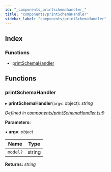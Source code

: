 ```yaml
---
id: "_components_printschemahandler_"
title: "components/printSchemaHandler"
sidebar_label: "components/printSchemaHandler"
---
```


## Index

### Functions

* [printSchemaHandler](_components_printschemahandler_.md#printschemahandler)

## Functions

###  printSchemaHandler

▸ **printSchemaHandler**(`argv`: object): *string*

*Defined in [components/printSchemaHandler.ts:9](https://github.com/aerogear/graphback/blob/bc616b51/packages/graphql-serve/src/components/printSchemaHandler.ts#L9)*

**Parameters:**

▪ **argv**: *object*

Name | Type |
------ | ------ |
`model?` | string |

**Returns:** *string*
